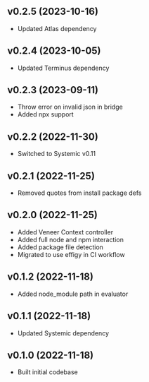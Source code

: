 ## v0.2.5 (2023-10-16)
* Updated Atlas dependency

## v0.2.4 (2023-10-05)
* Updated Terminus dependency

## v0.2.3 (2023-09-11)
* Throw error on invalid json in bridge
* Added npx support

## v0.2.2 (2022-11-30)
* Switched to Systemic v0.11

## v0.2.1 (2022-11-25)
* Removed quotes from install package defs

## v0.2.0 (2022-11-25)
* Added Veneer Context controller
* Added full node and npm interaction
* Added package file detection
* Migrated to use effigy in CI workflow

## v0.1.2 (2022-11-18)
* Added node_module path in evaluator

## v0.1.1 (2022-11-18)
* Updated Systemic dependency

## v0.1.0 (2022-11-18)
* Built initial codebase
